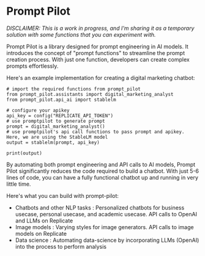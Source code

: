 # Prompt Pilot

*DISCLAIMER: This is a work in progress, and I'm sharing it as a temporary solution with some functions that you can experiment with.*

Prompt Pilot is a library designed for prompt engineering in AI models. It introduces the concept of "prompt functions" to streamline the prompt creation process. With just one function, developers can create complex prompts effortlessly.

Here's an example implementation for creating a digital marketing chatbot:

```
# import the required functions from prompt_pilot
from prompt_pilot.assistants import digital_marketing_analyst 
from prompt_pilot.api_ai import stablelm

# configure your apikey
api_key = config("REPLICATE_API_TOKEN") 
# use promptpilot to generate prompt
prompt = digital_marketing_analyst() 
# use promptpilot's api call functions to pass prompt and apikey. Here, we are using the StableLM model
output = stablelm(prompt, api_key)

print(output)
```

By automating both prompt engineering and API calls to AI models, Prompt Pilot significantly reduces the code required to build a chatbot. With just 5-6 lines of code, you can have a fully functional chatbot up and running in very little time.

Here's what you can build with prompt-pilot:

- Chatbots and other NLP tasks : Personalized chatbots for business usecase, personal usecase, and academic usecase. API calls to OpenAI and LLMs on Replicate
- Image models : Varying styles for image generators. API calls to image models on Replicate
- Data science : Automating data-science by incorporating LLMs (OpenAI) into the process to perform analysis

